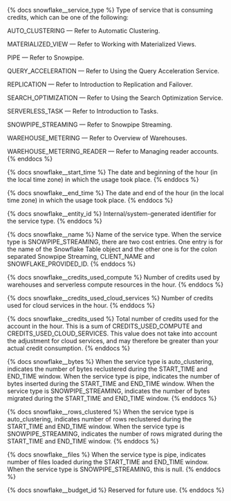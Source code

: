 {% docs snowflake__service_type %}
Type of service that is consuming credits, which can be one of the following:

AUTO_CLUSTERING — Refer to Automatic Clustering.

MATERIALIZED_VIEW — Refer to Working with Materialized Views.

PIPE — Refer to Snowpipe.

QUERY_ACCELERATION — Refer to Using the Query Acceleration Service.

REPLICATION — Refer to Introduction to Replication and Failover.

SEARCH_OPTIMIZATION — Refer to Using the Search Optimization Service.

SERVERLESS_TASK — Refer to Introduction to Tasks.

SNOWPIPE_STREAMING — Refer to Snowpipe Streaming.

WAREHOUSE_METERING — Refer to Overview of Warehouses.

WAREHOUSE_METERING_READER — Refer to Managing reader accounts.
{% enddocs %}

{% docs snowflake__start_time %}
The date and beginning of the hour (in the local time zone) in which the usage took place.
{% enddocs %}

{% docs snowflake__end_time %}
The date and end of the hour (in the local time zone) in which the usage took place.
{% enddocs %}

{% docs snowflake__entity_id %}
Internal/system-generated identifier for the service type.
{% enddocs %}

{% docs snowflake__name %}
Name of the service type. When the service type is SNOWPIPE_STREAMING, there are two cost entries. One entry is for the name of the Snowflake Table object and the other one is for the colon separated Snowpipe Streaming, CLIENT_NAME and SNOWFLAKE_PROVIDED_ID.
{% enddocs %}

{% docs snowflake__credits_used_compute %}
Number of credits used by warehouses and serverless compute resources in the hour.
{% enddocs %}

{% docs snowflake__credits_used_cloud_services %}
Number of credits used for cloud services in the hour.
{% enddocs %}

{% docs snowflake__credits_used %}
Total number of credits used for the account in the hour. This is a sum of CREDITS_USED_COMPUTE and CREDITS_USED_CLOUD_SERVICES. This value does not take into account the adjustment for cloud services, and may therefore be greater than your actual credit consumption.
{% enddocs %}

{% docs snowflake__bytes %}
When the service type is auto_clustering, indicates the number of bytes reclustered during the START_TIME and END_TIME window. When the service type is pipe, indicates the number of bytes inserted during the START_TIME and END_TIME window. When the service type is SNOWPIPE_STREAMING, indicates the number of bytes migrated during the START_TIME and END_TIME window.
{% enddocs %}

{% docs snowflake__rows_clustered %}
When the service type is auto_clustering, indicates number of rows reclustered during the START_TIME and END_TIME window. When the service type is SNOWPIPE_STREAMING, indicates the number of rows migrated during the START_TIME and END_TIME window.
{% enddocs %}

{% docs snowflake__files %}
When the service type is pipe, indicates number of files loaded during the START_TIME and END_TIME window. When the service type is SNOWPIPE_STREAMING, this is null.
{% enddocs %}

{% docs snowflake__budget_id %}
Reserved for future use.
{% enddocs %}


